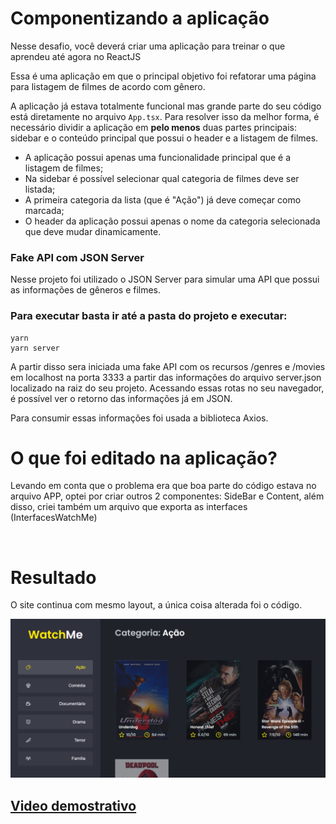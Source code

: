 # Componentizando a aplicação 

Nesse desafio, você deverá criar uma aplicação para treinar o que aprendeu até agora no ReactJS

Essa é uma aplicação em que o principal objetivo foi refatorar uma página para listagem de filmes de acordo com gênero. 

A aplicação já estava totalmente funcional mas grande parte do seu código está diretamente no arquivo `App.tsx`. Para resolver isso da melhor forma, é necessário dividir a aplicação em **pelo menos** duas partes principais: sidebar e o conteúdo principal que possui o header e a listagem de filmes.

- A aplicação possui apenas uma funcionalidade principal que é a listagem de filmes;
- Na sidebar é possível selecionar qual categoria de filmes deve ser listada;
- A primeira categoria da lista (que é "Ação") já deve começar como marcada;
- O header da aplicação possui apenas o nome da categoria selecionada que deve mudar dinamicamente.


### Fake API com JSON Server

Nesse projeto foi utilizado o JSON Server para simular uma API que possui as informações de gêneros e filmes. 

### Para executar basta ir até a pasta do projeto e executar: 
    yarn 
    yarn server

A partir disso sera iniciada uma fake API com os recursos /genres e /movies em localhost na porta 3333 a partir das informações do arquivo server.json localizado na raiz do seu projeto. Acessando essas rotas no seu navegador, é possível ver o retorno das informações já em JSON.

Para consumir essas informações foi usada a biblioteca Axios.


# O que foi editado na aplicação?

Levando em conta que o problema era que boa parte do código estava no arquivo APP, optei por criar outros 2 componentes: SideBar e Content, além disso, criei também um arquivo que exporta as interfaces (InterfacesWatchMe)

<br>

# Resultado

O site continua com mesmo layout, a única coisa alterada foi o código.
<br>

![imagem-site](./public/images/site.PNG)



## [Video demostrativo](https://www.youtube.com/watch?v=Kdj1KzkDiP4&feature=youtu.be&ab_channel=EmanuelVieira)